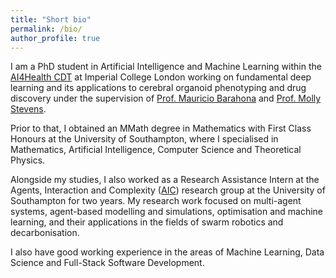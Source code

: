 ```yaml
---
title: "Short bio"
permalink: /bio/
author_profile: true
---
```

I am a PhD student in Artificial Intelligence and Machine Learning within the [AI4Health CDT](https://ai4health.io/) at Imperial College London working on fundamental deep learning and its applications to cerebral organoid phenotyping and drug discovery under the supervision of [Prof. Mauricio Barahona](https://www.imperial.ac.uk/people/m.barahona) and [Prof. Molly Stevens](https://www.stevensgroup.org).

Prior to that, I obtained an MMath degree in Mathematics with First Class Honours at the University of Southampton, where I specialised in Mathematics, Artificial Intelligence, Computer Science and Theoretical Physics.

Alongside my studies, I also worked as a Research Assistance Intern at the Agents, Interaction and Complexity ([AIC](https://www.aic.ecs.soton.ac.uk/)) research group at the University of Southampton for two years. My research work focused on multi-agent systems, agent-based modelling and simulations, optimisation and machine learning, and their applications in the fields of swarm robotics and decarbonisation. 

I also have good working experience in the areas of Machine Learning, Data Science and Full-Stack Software Development.
